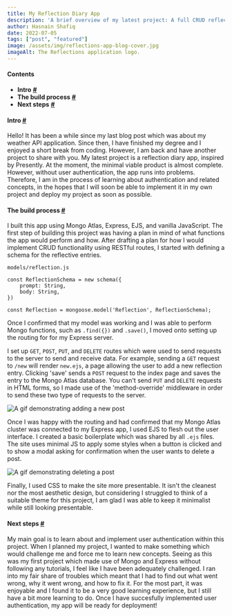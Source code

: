 ```yaml
---
title: My Reflection Diary App
description: 'A brief overview of my latest project: A full CRUD reflection diary app which uses RESTful routes.'
author: Hasnain Shafiq
date: 2022-07-05
tags: ["post", "featured"]
image: /assets/img/reflections-app-blog-cover.jpg
imageAlt: The Reflections application logo.
---
```

#### **Contents**

* **Intro** **[\#](#intro)**
* **The build process** **[\#](#the-build-process)**
* **Next steps**  **[\#](#next-steps)**

#### **Intro** <a href="#intro" id="intro"> **\#** </a>

Hello! It has been a while since my last blog post which was about my weather API application. Since then, I have finished my degree and I enjoyed a short break from coding. However, I am back and have another project to share with you. My latest project is a reflection diary app, inspired by Presently. At the moment, the minimal viable product is almost complete. However, without user authentication, the app runs into problems. Therefore, I am in the process of learning about authentication and related concepts, in the hopes that I will soon be able to implement it in my own project and deploy my project as soon as possible.  

#### **The build process** <a href="#the-build-process" id="the-build-process"> **\#** </a>

I built this app using Mongo Atlas, Express, EJS, and vanilla JavaScript. The first step of building this project was having a plan in mind of what functions the app would perform and how. After drafting a plan for how I would implement CRUD functionality using RESTful routes, I started with defining a schema for the reflective entries. 

<pre><code><span>models/reflection.js</span>

const ReflectionSchema = new schema({
    prompt: String,
    body: String,
})

const Reflection = mongoose.model('Reflection', ReflectionSchema);
</code></pre>

Once I confirmed that my model was working and I was able to perform Mongo functions, such as `.find({})` and `.save()`, I moved onto setting up the routing for for my Express server. 

I set up `GET`, `POST`, `PUT`, and `DELETE` routes which were used to send requests to the server to send and receive data. For example, sending a `GET` request to `/new` will render `new.ejs`, a page allowing the user to add a new reflection entry. Clicking 'save' sends a `POST` request to the index page and saves the entry to the Mongo Atlas database. You can't send `PUT` and `DELETE` requests in HTML forms, so I made use of the 'method-override' middleware in order to send these two type of requests to the server. 

<img src="/assets/img/ezgif.com-gif-maker.gif" alt="A gif demonstrating adding a new post" title="A gif demonstrating adding a new post"/>

Once I was happy with the routing and had confirmed that my Mongo Atlas cluster was connected to my Express app, I used EJS to flesh out the user interface. I created a basic boilerplate which was shared by all `.ejs` files. The site uses minimal JS to apply some styles when a button is clicked and to show a modal asking for confirmation when the user wants to delete a post. 

<img src="/assets/img/ezgif.com-gif-maker(2).gif" alt="A gif demonstrating deleting a post" title="A gif demonstrating deleting a post"/>

Finally, I used CSS to make the site more presentable. It isn't the cleanest nor the most aesthetic design, but considering I struggled to think of a suitable theme for this project, I am glad I was able to keep it minimalist while still looking presentable. 

#### **Next steps** <a href="#next-steps" id="next-steps"> **\#** </a>

My main goal is to learn about and implement user authentication within this project. When I planned my project, I wanted to make something which would challenge me and force me to learn new concepts. Seeing as this was my first project which made use of Mongo and Express without following any tutorials, I feel like I have been adequately challenged. I ran into my fair share of troubles which meant that I had to find out what went wrong, why it went wrong, and how to fix it. For the most part, it was enjoyable and I found it to be a very good learning experience, but I still have a bit more learning to do. Once I have succesfully implemented user authentication, my app will be ready for deployment! 
